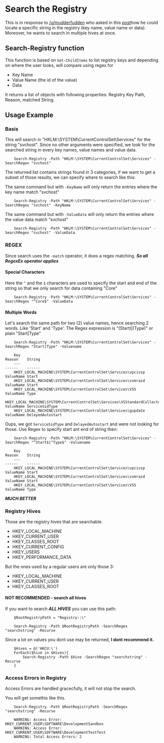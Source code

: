 # Search the Registry

This is in response to [/u/mudderfudden](https://www.reddit.com/user/mudderfudden/) who asked in this [post](https://www.reddit.com/r/PowerShell/comments/zgbqt4/how_can_i_search_entire_registry_for_a_key_and/)how he could locate a specific string in the registry (key name, value name or data). Moreover, he wants to search in multiple hives at once.

## Search-Registry function

This function is based on ```Get-ChildItems``` to list registry keys and depending on where the user looks, will compare using regex for
- Key Name
- Value Name (the id of the value)
- Data

It returns a list of objects with following properties: Registry Key Path, Reason, matched String.

## Usage Example

### Basis 

This will search in "HKLM:\SYSTEM\CurrentControlSet\Services" for the string "svchost". Since no other arguments were specified, we look for the  searched string in every key names, value names and value data.

```
    Search-Registry -Path "HKLM:\SYSTEM\CurrentControlSet\Services" -SearchRegex "svchost"
```

The returned list contains strings found in 3 categories, if we want to get a subset of those results, we can specify where to search like this:

The same command but with ```-KeyName``` will only return the entries where the key name match "svchost"

```
    Search-Registry -Path "HKLM:\SYSTEM\CurrentControlSet\Services" -SearchRegex "svchost" -KeyName
```

The same command but with ```-ValueData``` will only return the entries where the value data match "svchost"

```
    Search-Registry -Path "HKLM:\SYSTEM\CurrentControlSet\Services" -SearchRegex "svchost" -ValueData
```

### REGEX

Since search uses the ```-match``` operator, it does a regex matching. ***So all RegexEx operator applies***

#### Special Characters

Here the ```^``` and the ```$``` characters are used to specify the start and end of the string so that we only search for data containing "Core"

```
    Search-Registry -Path "HKLM:\SYSTEM\CurrentControlSet\Services" -SearchRegex "^Core$" -ValueData
```

#### Multiple Words

Let's search the same path for two (2) value names, hence searching 2 words. Like 'Start' and 'Type'. 
The Regex expression is "(Start)|(Type)" or plain "Start|Type"


```
    Search-Registry -Path "HKLM:\SYSTEM\CurrentControlSet\Services" -SearchRegex "Start|Type" -Valuename

	Key                                                                                            Reason    String
	---                                                                                            ------    ------
	HKEY_LOCAL_MACHINE\SYSTEM\CurrentControlSet\Services\vpcivsp                                   ValueName Start
	HKEY_LOCAL_MACHINE\SYSTEM\CurrentControlSet\Services\vsmraid                                   ValueName Start
	HKEY_LOCAL_MACHINE\SYSTEM\CurrentControlSet\Services\VSS                                       ValueName Type
	HKEY_LOCAL_MACHINE\SYSTEM\CurrentControlSet\Services\VSStandardCollectorService150             ValueName ServiceSidType
	HKEY_LOCAL_MACHINE\SYSTEM\CurrentControlSet\Services\gupdate                                   ValueName DelayedAutostart	
```

Oups, we got ```ServiceSidType``` and ```DelayedAutostart``` and were not looking for those. Use Regex to specify start ant end of string then:


```
    Search-Registry -Path "HKLM:\SYSTEM\CurrentControlSet\Services" -SearchRegex "^Start$|^Type$" -Valuename

	Key                                                                                            Reason    String
	---                                                                                            ------    ------
	HKEY_LOCAL_MACHINE\SYSTEM\CurrentControlSet\Services\vpcivsp                                   ValueName Start
	HKEY_LOCAL_MACHINE\SYSTEM\CurrentControlSet\Services\vsmraid                                   ValueName Start
	HKEY_LOCAL_MACHINE\SYSTEM\CurrentControlSet\Services\VSS                                       ValueName Type

```

***MUCH BETTER***


### Registry Hives

Those are the registry hives that are searchable. 
- HKEY_LOCAL_MACHINE
- HKEY_CURRENT_USER
- HKEY_CLASSES_ROOT
- HKEY_CURRENT_CONFIG
- HKEY_USERS
- HKEY_PERFORMANCE_DATA

But the ones used by a regular users are only those 3:

- HKEY_LOCAL_MACHINE
- HKEY_CURRENT_USER
- HKEY_CLASSES_ROOT

#### NOT RECOMMENDED - search all hives

If you want to search ***ALL HIVES*** you can use this path: 

```
    $RootRegistryPath = "Registry::\"

    Search-Registry -Path $RootRegistryPath -SearchRegex "searchstring" -Recurse
```

Since a lot on values you dont use may be returned, __I dont recommend it.__

```
    $Hives = @('HKCU:\')
    ForEach($hive in $Hives){
    	Search-Registry -Path $hive -SearchRegex "searchstring" -Recurse
    }
```

### Access Errors in Registry

Access Errors are handled gracecfully, it will not stop the search.

You will get somethis like this.

```
    Search-Registry -Path $RootRegistryPath -SearchRegex "searchstring" -Recurse

	WARNING: Access Error: HKEY_CURRENT_USER\SOFTWARE\DevelopmentSandbox
	WARNING: Access Error: HKEY_CURRENT_USER\SOFTWARE\DevelopmentTestTest
	WARNING: Total Access Errors: 2

```